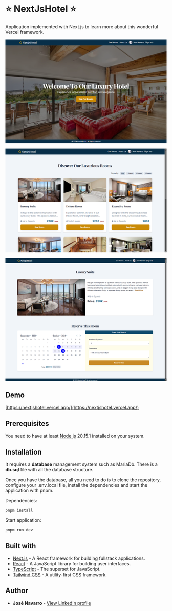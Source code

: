 # ⭐ NextJsHotel ⭐

Application implemented with Next.js to learn more about this wonderful Vercel framework.

[![NextJsHotel](https://github.com/josenavarrohub/nextjs-hotel/blob/main/demo.png?raw=true)](https://nextjshotel.vercel.app/)

[![NextJsHotel](https://github.com/josenavarrohub/nextjs-hotel/blob/main/demo2.png?raw=true)](https://nextjshotel.vercel.app/)

[![NextJsHotel](https://github.com/josenavarrohub/nextjs-hotel/blob/main/demo3.png?raw=true)](https://nextjshotel.vercel.app/)

## Demo
[https://nextjshotel.vercel.app/](https://nextjshotel.vercel.app/)

## Prerequisites

You need to have at least [Node.js](https://nodejs.org/en/) 20.15.1 installed on your system.

## Installation

It requires a **database** management system such as MariaDb. There is a **db.sql** file with all the database structure.

Once you have the database, all you need to do is to clone the repository, configure your .env.local file, install the dependencies and start the application with pnpm.

Dependencies:
```
pnpm install
```

Start application:
```
pnpm run dev
```


## Built with

* [Next.js](https://nextjs.org/) - A React framework for building fullstack applications.
* [React](https://reactjs.org/) - A JavaScript library for building user interfaces.
* [TypeScript](https://www.typescriptlang.org/) - The superset for JavaScript.
* [Tailwind CSS](https://tailwindcss.com/) - A utility-first CSS framework.


## Author

* **José Navarro** - [View LinkedIn profile](https://www.linkedin.com/in/josenavarroortiz/)